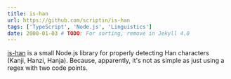 ```yaml
---
title: is-han
url: https://github.com/scriptin/is-han
tags: ['TypeScript', 'Node.js', 'Linguistics']
date: 2000-01-03 # TODO: For sorting, remove in Jekyll 4.0
---
```

[is-han](https://github.com/scriptin/is-han) is a small Node.js library
for properly detecting Han characters (Kanji, Hanzi, Hanja). Because, apparently,
it's not as simple as just using a regex with two code points.
